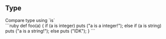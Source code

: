 Type
----

<div class="example">
Compare type using `is`
</div>
```ruby
def foo(a) {
    if (a is integer) 
       puts ("a is a integer!");
    else if (a is string)
       puts ("a is a string!");
    else
       puts ("IDK");
}
```
